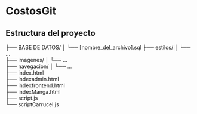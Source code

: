 # CostosGit

## Estructura del proyecto
├── BASE DE DATOS/
│   └── [nombre_del_archivo].sql 
├── estilos/
│   └── ...                     
├── imagenes/
│   └── ...                      
├── navegacion/
│   └── ...                      
├── index.html                  
├── indexadmin.html             
├── indexfrontend.html           
├── indexManga.html              
├── script.js                    
└── scriptCarrucel.js            
